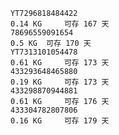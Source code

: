  	YT7296818484422 	
	0.14 KG 	可存 167 天 	
	78696559091654 	
	0.5 KG 	可存 170 天 	
	YT7313101054478 	
	0.61 KG 	可存 173 天 	
	433293648465880 	
	0.19 KG 	可存 173 天 	
	433298870944881 	
	0.61 KG 	可存 176 天 	
	433304782807806 	
	0.16 KG 	可存 179 天 	
